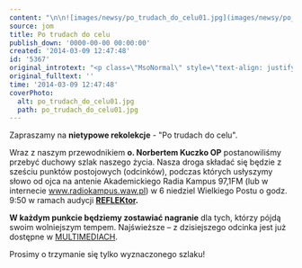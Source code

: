 ```yaml
---
content: "\n\n![images/newsy/po_trudach_do_celu01.jpg](images/newsy/po_trudach_do_celu01.jpg)Zapraszamy na **nietypowe rekolekcje** - \"Po trudach do celu\".\n\r\n\nWraz z naszym przewodnikiem **o. Norbertem Kuczko OP** postanowiliśmy przebyć duchowy szlak naszego życia. Nasza droga składać się będzie z sześciu punktów postojowych (odcinków), podczas których usłyszymy słowo od ojca na antenie Akademickiego Radia Kampus 97,1FM (lub w internecie www.radiokampus.waw.pl) w 6 niedziel Wielkiego Postu o godz. 9:50 w ramach audycji **[REFLEKtor](https://www.facebook.com/reflektor971).**\n\r\n\n**W każdym punkcie będziemy zostawiać nagranie** dla tych, którzy pójdą swoim wolniejszym tempem. Najświeższe – z dzisiejszego odcinka jest już dostępne w [MULTIMEDIACH](http://www.solideo.pl/multimedia/audio).\n\r\n\nProsimy o trzymanie się tylko wyznaczonego szlaku!\n"
source: jom
title: Po trudach do celu
publish_down: '0000-00-00 00:00:00'
created: '2014-03-09 12:47:48'
id: '5367'
original_introtext: "<p class=\"MsoNormal\" style=\"text-align: justify;\"><img src=\"images/newsy/po_trudach_do_celu01.jpg\" border=\"0\" width=\"250\" height=\"171\" style=\"float: left; border: 0; margin-left: 10px; margin-right: 10px;\" />Zapraszamy na <strong>nietypowe rekolekcje</strong> - \"Po trudach do celu\".</p>\r\n<p class=\"MsoNormal\" style=\"text-align: justify;\">Wraz z naszym przewodnikiem <strong>o. Norbertem Kuczko OP</strong> postanowiliśmy przebyć duchowy szlak naszego życia. Nasza droga składać się będzie z sześciu punktów postojowych (odcinków), podczas których usłyszymy słowo od ojca na antenie Akademickiego Radia Kampus 97,1FM (lub w internecie www.radiokampus.waw.pl) w 6 niedziel Wielkiego Postu o godz. 9:50 w ramach audycji <strong><a href=\"https://www.facebook.com/reflektor971\" target=\"_blank\">REFLEKtor</a>.</strong></p>\r\n<p class=\"MsoNormal\" style=\"text-align: justify;\"><strong>W każdym punkcie będziemy zostawiać nagranie</strong> dla tych, którzy pójdą swoim wolniejszym tempem. Najświeższe – z dzisiejszego odcinka jest już dostępne w <a href=\"http://www.solideo.pl/multimedia/audio\">MULTIMEDIACH</a>.</p>\r\n<p class=\"MsoNormal\">Prosimy o trzymanie się tylko wyznaczonego szlaku!</p>"
original_fulltext: ''
time: '2014-03-09 12:47:48'
coverPhoto:
  alt: po_trudach_do_celu01.jpg
  path: po_trudach_do_celu01.jpg
---
```

Zapraszamy na **nietypowe rekolekcje** - "Po trudach do celu".


Wraz z naszym przewodnikiem **o. Norbertem Kuczko OP** postanowiliśmy przebyć duchowy szlak naszego życia. Nasza droga składać się będzie z sześciu punktów postojowych (odcinków), podczas których usłyszymy słowo od ojca na antenie Akademickiego Radia Kampus 97,1FM (lub w internecie www.radiokampus.waw.pl) w 6 niedziel Wielkiego Postu o godz. 9:50 w ramach audycji **[REFLEKtor](https://www.facebook.com/reflektor971).**


**W każdym punkcie będziemy zostawiać nagranie** dla tych, którzy pójdą swoim wolniejszym tempem. Najświeższe – z dzisiejszego odcinka jest już dostępne w [MULTIMEDIACH](http://www.solideo.pl/multimedia/audio).


Prosimy o trzymanie się tylko wyznaczonego szlaku!


<!--{{json:{"created_date":"2014-03-09 12:47:48","publish_down":"0000-00-00 00:00:00","id":"5367"}}}-->